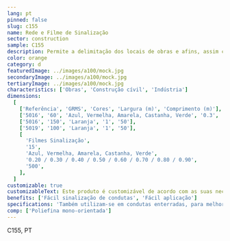```yaml
---
lang: pt
pinned: false
slug: c155
name: Rede e Filme de Sinalização
sector: construction
sample: C155
description: Permite a delimitação dos locais de obras e afins, assim como a identificação da conduta enterrada. A sinalização utiliza códigos de cores para a identificação das mesmas.
color: orange
category: d
featuredImage: ../images/a100/mock.jpg
secondaryImage: ../images/a100/mock.jpg
tertiaryImage: ../images/a100/mock.jpg
characteristics: ['Obras', 'Construção cívil', 'Indústria']
dimensions:
  [
    ['Referência', 'GRMS', 'Cores', 'Largura (m)', 'Comprimento (m)'],
    ['5016', '60', 'Azul, Vermelha, Amarela, Castanha, Verde', '0.3', '100'],
    ['5016', '150', 'Laranja', '1', '50'],
    ['5019', '100', 'Laranja', '1', '50'],
    [
      'Filmes Sinalização',
      '15',
      'Azul, Vermelha, Amarela, Castanha, Verde',
      '0.20 / 0.30 / 0.40 / 0.50 / 0.60 / 0.70 / 0.80 / 0.90',
      '500',
    ],
  ]
customizable: true
customizableText: Este produto é customizável de acordo com as suas necessidades. Contacte-nos para mais informações.
benefits: ['Fácil sinalização de condutas', 'Fácil aplicação']
specifications: 'Também utilizam-se em condutas enterradas, para melhor localização dos tubos.'
comp: ['Poliefina mono-orientada']
---
```


C155, PT
